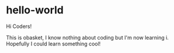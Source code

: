 # hello-world
Hi Coders!

This is obasket, I know nothing about coding but I'm now learning i. Hopefully I could learn something cool!
